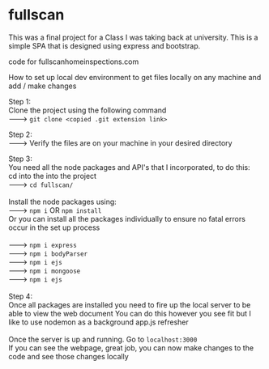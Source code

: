 # fullscan
This was a final project for a Class I was taking back at university. 
This is a simple SPA that is designed using express and bootstrap. 

code for fullscanhomeinspections.com 

How to set up local dev environment to get files locally on any machine and add / make changes 

Step 1: <br>
Clone the project using the following command <br>
---> `git clone <copied .git extension link>`

Step 2: <br>
---> Verify the files are on your machine in your desired directory 

Step 3: <br>
You need all the node packages and API's that I incorporated, to do this: <br>
  cd into the into the project  <br>
--->  `cd fullscan/` <br> <br>
  Install the node packages using: <br>
--->  `npm i` OR `npm install` 
  <br>
  Or you can install all the packages individually to ensure no fatal errors occur in the set up process<br> <br>
  ---> `npm i express` <br>
  ---> `npm i bodyParser` <br>
  ---> `npm i ejs` <br>
  ---> `npm i mongoose` <br>
  ---> `npm i ejs` <br>
<br>
Step 4: <br>
Once all packages are installed you need to fire up the local server to be able to view the web document
You can do this however you see fit but I like to use nodemon as a background app.js refresher
<br> <br>
Once the server is up and running. Go to `localhost:3000`<br>
If you can see the webpage, great job, you can now make changes to the code and see those changes locally

  
